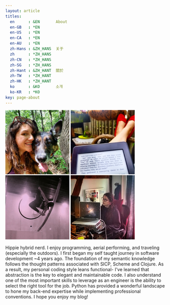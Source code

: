 ```yaml
---
layout: article
titles:
  en      : &EN       About
  en-GB   : *EN
  en-US   : *EN
  en-CA   : *EN
  en-AU   : *EN
  zh-Hans : &ZH_HANS  关于
  zh      : *ZH_HANS
  zh-CN   : *ZH_HANS
  zh-SG   : *ZH_HANS
  zh-Hant : &ZH_HANT  關於
  zh-TW   : *ZH_HANT
  zh-HK   : *ZH_HANT
  ko      : &KO       소개
  ko-KR   : *KO
key: page-about
---
```



<img src="/photos/71058255_10219958583940088_7748529758316527616_o.jpg" alt="Jordan wi Bully" width="200"/>
<img src="/photos/IMG_20190430_180221_473.jpg" alt="42 " width="200"/>
<IMG SRC="/photos/GIF-190926_144953.gif" alt="lyra gif" width="200"/>
<img src="/photos/IMG_20190926_153832_218.jpg" alt="Programming at computer" width="200"/>
<p align="left">

Hippie hybrid nerd. I enjoy programming, aerial performing, and traveling (especially the outdoors).
I first began my self taught journey in software development ~4 years ago.
The foundation of my semantic knowledge follows the thought patterns associated with SICP, Scheme and Clojure.
As a result, my personal coding style leans functional- I've learned that abstraction is the key to elegant and maintainable code.
I also understand one of the most important skills to leverage as an engineer is the ability to select the right tool for the job.
Python has provided a wonderful landscape to hone my back-end expertise while implementing professional conventions.
I hope you enjoy my blog!


   


